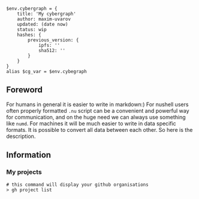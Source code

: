 ```nu
$env.cybergraph = {
    title: 'My cybergraph'
    author: maxim-uvarov
    updated: (date now)
    status: wip
    hashes: {
        previous_version: {
            ipfs: ''
            sha512: ''
        }
    }
}
alias $cg_var = $env.cybegraph
```

## Foreword

For humans in general it is easier to write in markdown:)
For nushell users often properly formatted `.nu` script can be a convenient and powerful way for communication, and on the huge need we can always use something like `numd`.
For machines it will be much easier to write in data specific formats.
It is possible to convert all data between each other.
So here is the description.

## Information

### My projects

```nu
# this command will display your github organisations
> gh project list
```

